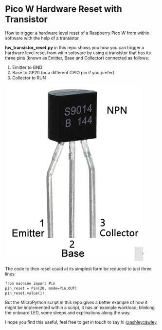 # Pico W Hardware Reset with Transistor
How to trigger a hardware level reset of a Raspberry Pico W from within software with the help of a transistor.

**hw_transistor_reset.py** in this repo shows you how you can trigger a hardware level reset from witin software by using a transistor that has its three pins (known as Emitter, Base and Collector) connected as follows:

1. Emitter to GND
2. Base to GP20 (or a different GPIO pin if you prefer)
3. Collector to RUN

![Transistor](https://github.com/ashleycawley/Pico_W_Hardware_Reset_with_Transistor/blob/main/transistor.png?raw=true)

The code to then reset could at its simplest form be reduced to just three lines:

```
from machine import Pin
pin_reset = Pin(20, mode=Pin.OUT)
pin_reset.value(1)
```
But the MicroPython script in this repo gives a better example of how it might be implemented within a script, it has an example workload; blinking the onboard LED, some sleeps and explinations along the way.

I hope you find this useful, feel free to get in touch to say hi [@ashleycawley](https://twitter.com/ashleycawley)
